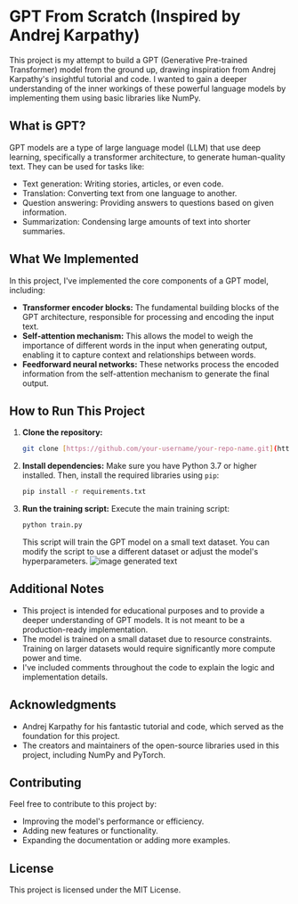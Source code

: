 

# GPT From Scratch (Inspired by Andrej Karpathy)

This project is my attempt to build a GPT (Generative Pre-trained Transformer) model from the ground up, drawing inspiration from Andrej Karpathy's insightful tutorial and code.  I wanted to gain a deeper understanding of the inner workings of these powerful language models by implementing them using basic libraries like NumPy.

## What is GPT?

GPT models are a type of large language model (LLM) that use deep learning, specifically a transformer architecture, to generate human-quality text. They can be used for tasks like:

* Text generation: Writing stories, articles, or even code.
* Translation: Converting text from one language to another.
* Question answering: Providing answers to questions based on given information.
* Summarization: Condensing large amounts of text into shorter summaries.

## What We Implemented

In this project, I've implemented the core components of a GPT model, including:

* **Transformer encoder blocks:** The fundamental building blocks of the GPT architecture, responsible for processing and encoding the input text.
* **Self-attention mechanism:** This allows the model to weigh the importance of different words in the input when generating output, enabling it to capture context and relationships between words.
* **Feedforward neural networks:** These networks process the encoded information from the self-attention mechanism to generate the final output.

## How to Run This Project
1. **Clone the repository:**
   ```bash
   git clone [https://github.com/your-username/your-repo-name.git](https://github.com/your-username/your-repo-name.git)
   ```

2. **Install dependencies:**
   Make sure you have Python 3.7 or higher installed. Then, install the required libraries using `pip`:
   ```bash
   pip install -r requirements.txt
   ```

3. **Run the training script:**
   Execute the main training script:
   ```bash
   python train.py
   ```
   This script will train the GPT model on a small text dataset. You can modify the script to use a different dataset or adjust the model's hyperparameters.
   ![image](https://github.com/user-attachments/assets/af79ea3d-8836-483e-92ea-e3bcba40a3a5)
generated text

## Additional Notes

* This project is intended for educational purposes and to provide a deeper understanding of GPT models. It is not meant to be a production-ready implementation.
* The model is trained on a small dataset due to resource constraints. Training on larger datasets would require significantly more compute power and time.
* I've included comments throughout the code to explain the logic and implementation details.

## Acknowledgments

* Andrej Karpathy for his fantastic tutorial and code, which served as the foundation for this project.
* The creators and maintainers of the open-source libraries used in this project, including NumPy and PyTorch.

## Contributing

Feel free to contribute to this project by:

* Improving the model's performance or efficiency.
* Adding new features or functionality.
* Expanding the documentation or adding more examples.

## License

This project is licensed under the MIT License.

